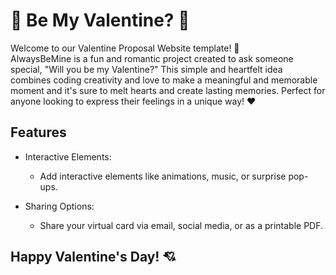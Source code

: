 # 🥰 Be My Valentine? 🥰

Welcome to our Valentine Proposal Website template! 💖<br/>
AlwaysBeMine is a fun and romantic project created to ask someone special, "Will you be my Valentine?" This simple and heartfelt idea combines coding creativity and love to make a meaningful and memorable moment and it's sure to melt hearts and create lasting memories. Perfect for anyone looking to express their feelings in a unique way! ❤️
## Features

- Interactive Elements:
  - Add interactive elements like animations, music, or surprise pop-ups.
  
- Sharing Options:
  - Share your virtual card via email, social media, or as a printable PDF.

## 

Happy Valentine's Day! 💘
---
